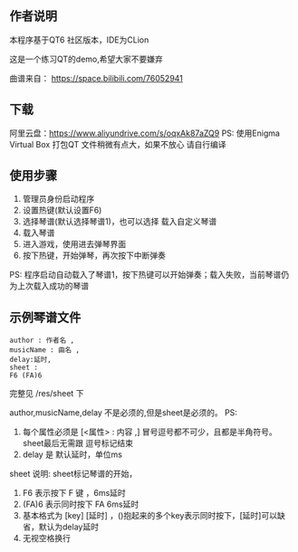 ## 作者说明
本程序基于QT6 社区版本，IDE为CLion

这是一个练习QT的demo,希望大家不要嫌弃

曲谱来自：
https://space.bilibili.com/76052941

## 下载
阿里云盘：https://www.aliyundrive.com/s/oqxAk87aZQ9
PS: 使用Enigma Virtual Box 打包QT 文件稍微有点大，如果不放心 请自行编译

## 使用步骤
1. 管理员身份启动程序
2. 设置热键(默认设置F6)
3. 选择琴谱(默认选择琴谱1)，也可以选择    载入自定义琴谱
4. 载入琴谱
4. 进入游戏，使用进去弹琴界面
5. 按下热键，开始弹琴，再次按下中断弹奏

PS: 程序启动自动载入了琴谱1，按下热键可以开始弹奏；载入失败，当前琴谱仍为上次载入成功的琴谱



## 示例琴谱文件
```txl
author : 作者名 ,
musicName : 曲名 ,
delay:延时,
sheet :
F6 (FA)6
```
完整见 /res/sheet 下

author,musicName,delay 不是必须的,但是sheet是必须的。
PS:
1. 每个属性必须是 [<属性> : 内容 ,]  冒号逗号都不可少，且都是半角符号。sheet最后无需跟 逗号标记结束
2. delay 是 默认延时，单位ms

sheet 说明:
sheet标记琴谱的开始，
1. F6 表示按下 F 键 ，6ms延时
2. (FA)6 表示同时按下 FA 6ms延时
3. 基本格式为 [key] [延时] ，()抱起来的多个key表示同时按下，[延时]可以缺省，默认为delay延时
4. 无视空格换行
